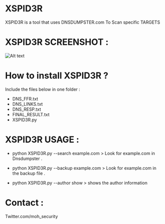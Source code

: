 # XSPID3R

XSPID3R is a tool that uses DNSDUMPSTER.com To Scan specific TARGETS

# XSPID3R SCREENSHOT :

![Alt text](https://image.ibb.co/f5cV1m/1111111.png "XSPID3R ScreenShoot")

# How to install XSPID3R ? 

Include the files below in one folder : 

* DNS_FFR.txt	
* DNS_LINKS.txt
* DNS_RESP.txt
* FINAL_RESULT.txt
* XSPID3R.py

# XSPID3R USAGE : 

* python XSPID3R.py --search example.com > Look for example.com in Dnsdumpster .

* python XSPID3R.py --backup example.com > Look for example.com in the backup file .

* python XSPID3R.py --author show > shows the author information 

# Contact : 

Twitter.com/moh_security 

